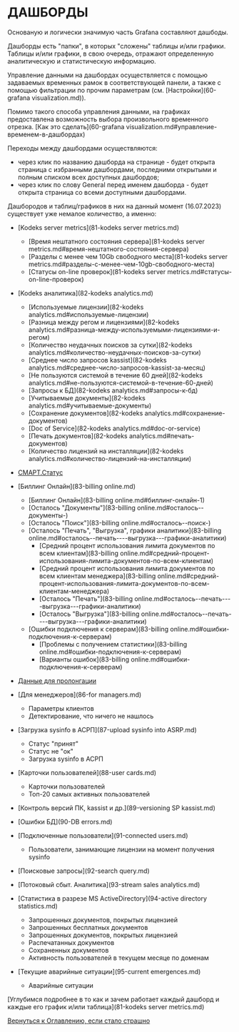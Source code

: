 # ДАШБОРДЫ

Основаную и логически значимую часть Grafana составляют дашбоды.

Дашборды есть "папки", в которых "сложены" таблицы и/или графики. 
Таблицы и/или графики, в свою очередь, отражают определенную аналитическую и статистическую информацию.

Управление данными на дашбордах осуществляется с помощью задаваемых временных рамок в соответствующей панели, а также с помощью фильтрации по прочим параметрам (см. [Настройки](60-grafana visualization.md)).

Помимо такого способа управления данными, на графиках предоставлена возможность выбора произвольного временного отрезка. [Как это сделать](60-grafana visualization.md#управление-временем-в-дашбордах)

Переходы между дашбордами осуществляются: 
- через клик по названию дашборда на странице - будет открыта страница с избранными дашбордами, последними открытыми и полным списком всех доступных дашбордов;
- через клик по слову General перед именем дашборда - будет открыта страница со всеми доступными дашбордами.

Дашбородов и таблиц/графиков в них на данный момент (16.07.2023) существует уже немалое количество, а именно:

- [Kodeks server metrics](81-kodeks server metrics.md)
  - [Время нештатного состояния сервера](81-kodeks server metrics.md#время-нештатного-состояния-сервера)
  - [Разделы с менее чем 10Gb свободного места](81-kodeks server metrics.md#разделы-с-менее-чем-10gb-свободного-места)
  - [Статусы on-line проверок](81-kodeks server metrics.md#статусы-on-line-проверок)

- [Kodeks аналитика](82-kodeks analytics.md)
  - [Используемые лицензии](82-kodeks analytics.md#используемые-лицензии)
  - [Разница между регом и лицензиями](82-kodeks analytics.md#разница-между-используемыми-лицензиями-и-регом)
  - [Количество неудачных поисков за сутки](82-kodeks analytics.md#количество-неудачных-поисков-за-сутки)
  - [Среднее число запросов kassist](82-kodeks analytics.md#среднее-число-запросов-kassist-за-месяц)
  - [Не пользуются системой в течение 60 дней](82-kodeks analytics.md#не-пользуются-системой-в-течение-60-дней)
  - [Запросы к БД](82-kodeks analytics.md#запросы-к-бд)
  - [Учитываемые документы](82-kodeks analytics.md#учитываемые-документы)
  - [Сохранение документов](82-kodeks analytics.md#сохранение-документов)
  - [Doc of Service](82-kodeks analytics.md#doc-or-service)
  - [Печать документов](82-kodeks analytics.md#печать-документов)
  - [Количество лицензий на инсталляции](82-kodeks analytics.md#количество-лицензий-на-инсталляции)

- [СМАРТ.Статус](96-smartstatus.md)

- [Биллинг Онлайн](83-billing online.md)
  - [Биллинг Онлайн](83-billing online.md#биллинг-онлайн-1)
  - [Осталось "Документы"](83-billing online.md#осталось--документы-)
  - [Осталось "Поиск"](83-billing online.md#осталось--поиск-)
  - [Осталось "Печать", "Выгрузка", графики аналитики](83-billing online.md#осталось--печать----выгрузка---графики-аналитики)
    - [Средний процент использования лимита документов по всем клиентам](83-billing online.md#средний-процент-использования-лимита-документов-по-всем-клиентам) 
    - [Средний процент использования лимита документов по всем клиентам менеджера](83-billing online.md#средний-процент-использования-лимита-документов-по-всем-клиентам-менеджера)
    - [Осталось "Печать"](83-billing online.md#осталось--печать----выгрузка---графики-аналитики)
    - [Осталось "Выгрузка"](83-billing online.md#осталось--печать----выгрузка---графики-аналитики)
  - [Ошибки подключения к серверам](83-billing online.md#ошибки-подключения-к-серверам)
    - [Проблемы с получением статистики](83-billing online.md#ошибки-подключения-к-серверам)
    - [Варианты ошибок](83-billing online.md#ошибки-подключения-к-серверам)

- [Данные для пролонгации](84-prolongation.md)

- [Для менеджеров](86-for managers.md)
  - Параметры клиентов
  - Детектирование, что ничего не нашлось

- [Загрузка sysinfo в АСРП](87-upload sysinfo into ASRP.md)
  - Статус "принят"
  - Статус не "ок"
  - Загрузка sysinfo в АСРП

- [Карточки пользователей](88-user cards.md)
  - Карточки пользователей
  - Топ-20 самых активных пользователей
  
- [Контроль версий ПК, kassist и др.](89-versioning SP kassist.md)

- [Ошибки БД](90-DB errors.md)

- [Подключенные пользователи](91-connected users.md)
  - Пользователи, занимающие лицензии на момент получения sysinfo

- [Поисковые запросы](92-search query.md)

- [Потоковый сбыт. Аналитика](93-stream sales analytics.md)

- [Статистика в разрезе MS ActiveDirectory](94-active directory statistics.md)
  - Запрошенных документов, покрытых лицензией
  - Запрошенных бесплатных документов
  - Запрошенных документов, покрытых лицензией
  - Распечатанных документов
  - Сохраненных документов
  - Активность пользователей в текущем месяце по доменам

- [Текущие аварийные ситуации](95-current emergences.md)
  - Аварийные ситуации

[Углубимся подробнее в то как и зачем работает каждый дашборд и каждые его график и/или таблица](81-kodeks server metrics.md)

[Вернуться к Оглавлению, если стало страшно](Readme.md)